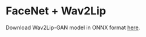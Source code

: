 # FaceNet + Wav2Lip
Download Wav2Lip-GAN model in ONNX format [here](https://drive.google.com/file/d/1bgtMdQBsStdAkyMsGbGsSlSq7ih-ph-H/view?usp=drive_link).
